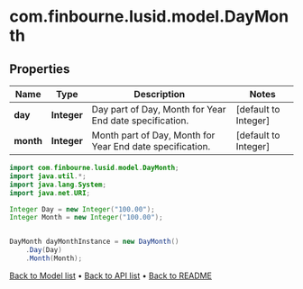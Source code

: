# com.finbourne.lusid.model.DayMonth

## Properties

Name | Type | Description | Notes
------------ | ------------- | ------------- | -------------
**day** | **Integer** | Day part of Day, Month for Year End date specification. | [default to Integer]
**month** | **Integer** | Month part of Day, Month for Year End date specification. | [default to Integer]

```java
import com.finbourne.lusid.model.DayMonth;
import java.util.*;
import java.lang.System;
import java.net.URI;

Integer Day = new Integer("100.00");
Integer Month = new Integer("100.00");


DayMonth dayMonthInstance = new DayMonth()
    .Day(Day)
    .Month(Month);
```


[Back to Model list](../README.md#documentation-for-models) &#8226; [Back to API list](../README.md#documentation-for-api-endpoints) &#8226; [Back to README](../README.md)
